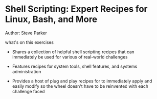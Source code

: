 # Shell Scripting: Expert Recipes for Linux, Bash, and More

Author: Steve Parker

what's on this exercises

- Shares a collection of helpful shell scripting recipes that can immediately be used for various of real-world challenges

- Features recipes for system tools, shell features, and systems administration

- Provides a host of plug and play recipes for to immediately apply and easily modify so the wheel doesn't have to be reinvented with each challenge faced
